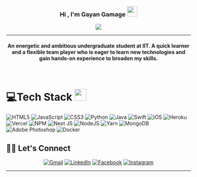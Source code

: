 <h3 align="center">
  Hi , I'm Gayan Gamage
  <img src="https://media.giphy.com/media/hvRJCLFzcasrR4ia7z/giphy.gif" width="28">
</h3>
<p align="center">
  <a href="https://github.com/DenverCoder1/readme-typing-svg"><img src="https://readme-typing-svg.herokuapp.com?lines=Software+Engineering+Student;Full+Stack+Web+Developer;Adaptive;Problem+Solver;Always%20learning%20new%20things&center=true&width=500&height=50"></a>
</p>
<hr/>
<h4 align="center">An energetic and ambitious undergraduate student at IIT. A quick learner and a flexible team player who is eager to learn new technologies and gain hands-on experience to broaden my skills.</h4>
<br>

# 💻Tech Stack <img src = "https://media2.giphy.com/media/QssGEmpkyEOhBCb7e1/giphy.gif?cid=ecf05e47a0n3gi1bfqntqmob8g9aid1oyj2wr3ds3mg700bl&rid=giphy.gif" width = 32px> 
![HTML5](https://img.shields.io/badge/html5-%23E34F26.svg?style=for-the-badge&logo=html5&logoColor=white) ![JavaScript](https://img.shields.io/badge/javascript-%23323330.svg?style=for-the-badge&logo=javascript&logoColor=%23F7DF1E) ![CSS3](https://img.shields.io/badge/css3-%231572B6.svg?style=for-the-badge&logo=css3&logoColor=white)  ![Python](https://img.shields.io/badge/python-%23323330.svg?style=for-the-badge&logo=python&logoColor=%23F7DF1E) ![Java](https://img.shields.io/badge/Java-%23323330.svg?style=for-the-badge&logo=Java&logoColor=%23F7DF1E) ![Swift](https://img.shields.io/badge/swift-%2331A8FF.svg?style=for-the-badge&logo=swift&logoColor=white)  ![iOS](https://img.shields.io/badge/ios-%23000000.svg?style=for-the-badge&logo=ios&logoColor=white) ![Heroku](https://img.shields.io/badge/heroku-%23430098.svg?style=for-the-badge&logo=heroku&logoColor=white) ![Vercel](https://img.shields.io/badge/vercel-%23000000.svg?style=for-the-badge&logo=vercel&logoColor=white) ![NPM](https://img.shields.io/badge/NPM-%23000000.svg?style=for-the-badge&logo=npm&logoColor=white) ![Next JS](https://img.shields.io/badge/Next-black?style=for-the-badge&logo=next.js&logoColor=white) ![NodeJS](https://img.shields.io/badge/node.js-6DA55F?style=for-the-badge&logo=node.js&logoColor=white) ![Yarn](https://img.shields.io/badge/yarn-%232C8EBB.svg?style=for-the-badge&logo=yarn&logoColor=white) ![MongoDB](https://img.shields.io/badge/MongoDB-%234ea94b.svg?style=for-the-badge&logo=mongodb&logoColor=white) ![Adobe Photoshop](https://img.shields.io/badge/adobephotoshop-%2331A8FF.svg?style=for-the-badge&logo=adobephotoshop&logoColor=white)  ![Docker](https://img.shields.io/badge/docker-%230db7ed.svg?style=for-the-badge&logo=docker&logoColor=white)

## 🙋‍♀️ Let's Connect
<p align="center">
	<a href="mailto:gayanpramuidthag@gmail.com"><img src="https://img.icons8.com/bubbles/50/000000/gmail.png" alt="Gmail"/></a>
	<a href="https://www.linkedin.com/in/gayan-pramuditha-gamage-b444221b9/"><img src="https://img.icons8.com/bubbles/50/000000/linkedin.png" alt="LinkedIn"/></a>
	<a href="https://www.facebook.com/gayanpramuditha.gamage"><img src="https://img.icons8.com/bubbles/50/000000/facebook-new.png" alt="Facebook"/></a>
	<a href="https://instagram.com/ggpramuditha/"><img src="https://img.icons8.com/bubbles/50/000000/instagram.png" alt="Instagram"/></a>
</p>

<hr/>
